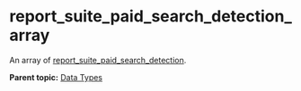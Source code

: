 # report_suite_paid_search_detection_array

An array of [report_suite_paid_search_detection](r_report_suite_paid_search_detection.md#).

**Parent topic:** [Data Types](../data_types/c_datatypes.md)

